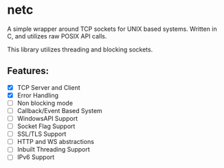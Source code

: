 # netc

A simple wrapper around TCP sockets for UNIX based systems. Written in C, and utilizes raw POSIX API calls.

This library utilizes threading and blocking sockets. 

## Features:
- [x] TCP Server and Client
- [x] Error Handling
- [ ] Non blocking mode
- [ ] Callback/Event Based System
- [ ] WindowsAPI Support <!-- Who would even use Windows for a tcp server lmao -->
- [ ] Socket Flag Support
- [ ] SSL/TLS Support
- [ ] HTTP and WS abstractions
- [ ] Inbuilt Threading Support
- [ ] IPv6 Support